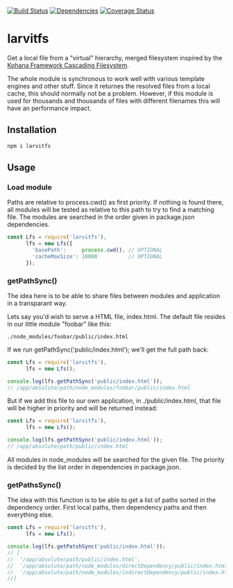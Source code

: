 [![Build Status](https://travis-ci.org/larvit/larvitfs.svg?branch=master)](https://travis-ci.org/larvit/larvitfs) [![Dependencies](https://david-dm.org/larvit/larvitfs.svg)](https://david-dm.org/larvit/larvitfs.svg)
[![Coverage Status](https://coveralls.io/repos/github/larvit/larvitfs/badge.svg)](https://coveralls.io/github/larvit/larvitfs)

# larvitfs

Get a local file from a "virtual" hierarchy, merged filesystem inspired by the [Kohana Framework Cascading Filesystem](https://v2docs.kohanaframework.org/3.3/guide/kohana/files).

The whole module is synchronous to work well with various template engines and other stuff. Since it returnes the resolved files from a local cache, this should normally not be a problem. However, if this module is used for thousands and thousands of files with different filenames this will have an performance impact.

## Installation

```bash
npm i larvitfs
```

## Usage

### Load module

Paths are relative to process.cwd() as first priority. If nothing is found there, all modules will be tested as relative to this path to try to find a matching file. The modules are searched in the order given in package.json dependencies.

```javascript
const Lfs = require('larvitfs'),
      lfs = new Lfs({
        'basePath':     process.cwd(), // OPTIONAL
        'cacheMaxSize': 10000          // OPTIONAL
      });
```

### getPathSync()

The idea here is to be able to share files between modules and application in a transparant way.

Lets say you'd wish to serve a HTML file, index.html. The default file resides in our little module "foobar" like this:

```
./node_modules/foobar/public/index.html
```

If we run getPathSync('public/index.html'); we'll get the full path back:

```javascript
const Lfs = require('larvitfs'),
      lfs = new Lfs();

console.log(lfs.getPathSync('public/index.html'));
// /app/absolute/path/node_modules/foobar/public/index.html
```

But if we add this file to our own application, in ./public/index.html, that file will be higher in priority and will be returned instead:

```javascript
const Lfs = require('larvitfs'),
      lfs = new Lfs();

console.log(lfs.getPathSync('public/index.html'));
// /app/absolute/path/public/index.html
```

All modules in node_modules will be searched for the given file. The priority is decided by the list order in dependencies in package.json.

### getPathsSync()

The idea with this function is to be able to get a list of paths sorted in the dependency order. First local paths, then dependency paths and then everything else.

```javascript
const Lfs = require('larvitfs'),
      lfs = new Lfs();

console.log(lfs.getPatshSync('public/index.html'));
// [
//	'/app/absolute/path/public/index.html',
//	'/app/absolute/path/node_modules/directDependency/public/index.html',
//	'/app/absolute/path/node_modules/indirectDependency/public/index.html'
//]
```